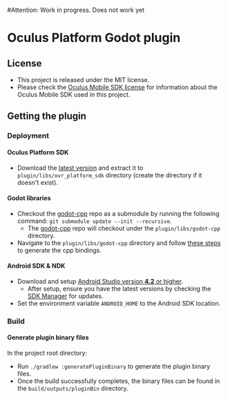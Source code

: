 #Attention: Work in progress. Does not work yet

# Oculus Platform Godot plugin

## License

- This project is released under the MIT license.
- Please check the [Oculus Mobile SDK license](https://developer.oculus.com/licenses) for information
about the Oculus Mobile SDK used in this project.

## Getting the plugin

### Deployment

#### Oculus Platform SDK
- Download the [latest version](https://developer.oculus.com/downloads/package/oculus-platform-sdk/)
and extract it to `plugin/libs/ovr_platform_sdk` directory (create the directory if it doesn't exist).

#### Godot libraries
- Checkout the [godot-cpp](https://github.com/GodotNativeTools/godot-cpp) repo as a submodule by running the following command: `git submodule update --init --recursive`.
  - The [godot-cpp](https://github.com/GodotNativeTools/godot-cpp) repo will checkout under the `plugin/libs/godot-cpp` directory.
- Navigate to the `plugin/libs/godot-cpp` directory and follow [these steps](https://github.com/GodotNativeTools/godot-cpp/tree/master#compiling-the-cpp-bindings-library) to generate the cpp bindings.

#### Android SDK & NDK
- Download and setup
  [Android Studio version **4.2** or higher](https://developer.android.com/studio).
  - After setup, ensure you have the latest versions by checking the [SDK Manager](https://developer.android.com/studio/intro/update.html#sdk-manager) for updates.
- Set the environment variable `ANDROID_HOME` to the Android SDK location.

### Build

#### Generate plugin binary files
In the project root directory:
 - Run `./gradlew :generatePluginBinary` to generate the plugin binary files.
 - Once the build successfully completes, the binary files can be found in the `build/outputs/pluginBin` directory.

